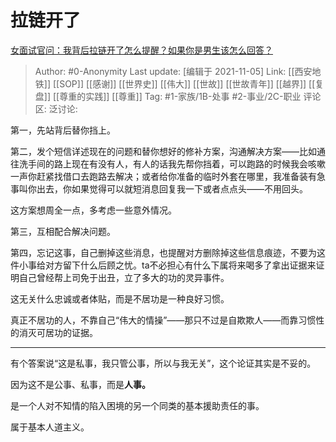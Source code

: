 # 拉链开了
[女面试官问：我背后拉链开了怎么提醒？如果你是男生该怎么回答？](https://www.zhihu.com/question/489881156/answer/2206824463)

> Author: #0-Anonymity
> Last update: [编辑于 2021-11-05]
> Link: [[西安地铁]] [[SOP]] [[感谢]] [[世界史]] [[伟大]] [[世故]] [[世故青年]] [[越界]] [[复盘]] [[尊重的实践]] [[尊重]]
> Tag: #1-家族/1B-处事 #2-事业/2C-职业
> 评论区:
> 泛讨论:

第一，先站背后替你挡上。

第二，发个短信详述现在的问题和替你想好的修补方案，沟通解决方案——比如通往洗手间的路上现在有没有人，有人的话我先帮你挡着，可以跑路的时候我会咳嗽一声你赶紧找借口去跑路去解决；或者给你准备的临时外套在哪里，我准备装有急事叫你出去，你如果觉得可以就短消息回复我一下或者点点头——不用回头。

这方案想周全一点，多考虑一些意外情况。

第三，互相配合解决问题。

第四，忘记这事，自己删掉这些消息，也提醒对方删除掉这些信息痕迹，不要为这件小事给对方留下什么后顾之忧。ta不必担心有什么下属将来喝多了拿出证据来证明自己曾经帮上司免于出丑，立了多大的功的灵异事件。

这无关什么忠诚或者体贴，而是不居功是一种良好习惯。

真正不居功的人，不靠自己“伟大的情操”——那只不过是自欺欺人——而靠习惯性的消灭可居功的证据。

---

有个答案说“这是私事，我只管公事，所以与我无关”，这个论证其实是不妥的。

因为这不是公事、私事，而是**人事。**

是一个人对不知情的陷入困境的另一个同类的基本援助责任的事。

属于基本人道主义。
